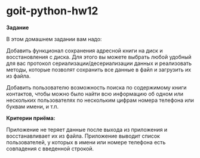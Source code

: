 # goit-python-hw12
**Задание**


В этом домашнем задании вам надо:

Добавить функционал сохранения адресной книги на диск и восстановления с диска. Для этого вы можете выбрать любой удобный для вас протокол сериализации/десериализации данных и реализовать методы, которые позволят сохранить все данные в файл и загрузить их из файла.

Добавить пользователю возможность поиска по содержимому книги контактов, чтобы можно было найти всю информацию об одном или нескольких пользователях по нескольким цифрам номера телефона или буквам имени, и т.п.

**Критерии приёма:**


Приложение не теряет данные после выхода из приложения и восстанавливает их из файла.
Приложение выводит список пользователей, у которых в имени или номере телефона есть совпадения с введенной строкой.